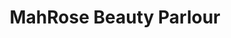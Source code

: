 ---
title: "MahRose Beauty Parlour"
url: /karachi/mahrose-beauty-parlour-3-mahrose-beauty-parlour-kda-market-block-block-3-gulshan-e-iqbal/
shop: beauty
---